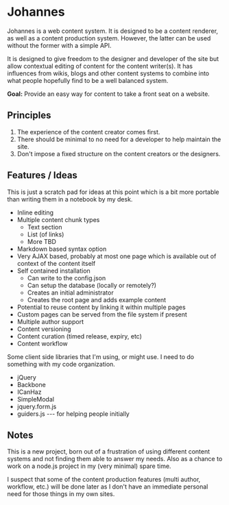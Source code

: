 # Johannes

Johannes is a web content system. It is designed to be a content renderer, as well as a content production system. However, the latter can be used without the former with a simple API.

It is designed to give freedom to the designer and developer of the site but allow contextual editing of content for the content writer(s). It has influences from wikis, blogs and other content systems to combine into what people hopefully find to be a well balanced system.

**Goal:** Provide an easy way for content to take a front seat on a website.

## Principles

1. The experience of the content creator comes first.
2. There should be minimal to no need for a developer to help maintain the site.
3. Don't impose a fixed structure on the content creators or the designers.

## Features / Ideas

This is just a scratch pad for ideas at this point which is a bit more portable than writing them in a notebook by my desk.

 * Inline editing
 * Multiple content chunk types
     * Text section
     * List (of links)
     * More TBD
 * Markdown based syntax option
 * Very AJAX based, probably at most one page which is available out of context of the content itself
 * Self contained installation
     * Can write to the config.json
     * Can setup the database (locally or remotely?)
     * Creates an initial administrator
     * Creates the root page and adds example content
 * Potential to reuse content by linking it within multiple pages
 * Custom pages can be served from the file system if present
 * Multiple author support
 * Content versioning
 * Content curation (timed release, expiry, etc)
 * Content workflow

Some client side libraries that I'm using, or might use. I need to do something with my code organization.

 * jQuery
 * Backbone
 * ICanHaz
 * SimpleModal
 * jquery.form.js
 * guiders.js --- for helping people initially 

## Notes

This is a new project, born out of a frustration of using different content systems and not finding them able to answer my needs. Also as a chance to work on a node.js project in my (very minimal) spare time. 

I suspect that some of the content production features (multi author, workflow, etc.) will be done later as I don't have an immediate personal need for those things in my own sites.